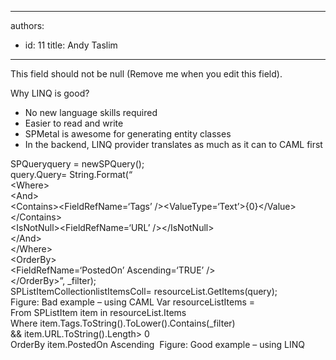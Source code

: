 

---
authors:
  - id: 11
    title: Andy Taslim
---




<span class='intro'> This field should not be null (Remove me when you edit this field). </span>


  <p>Why LINQ is good? </p>
<ul>
    <li>No new language skills required </li>
    <li>Easier to read and write </li>
    <li>SPMetal is awesome for generating entity classes </li>
    <li>In the backend, LINQ provider translates as much as it can to CAML first </li>
</ul>
<font class="ms-rteCustom-CodeArea">SPQueryquery = newSPQuery(); <br>
query.Query= String.Format(“<br>
&lt;Where&gt;<br>
&lt;And&gt;<br>
&lt;Contains&gt;&lt;FieldRefName=‘Tags’ /&gt;&lt;ValueType=‘Text’&gt;&#123;0&#125;&lt;/Value&gt;&lt;/Contains&gt;<br>
&lt;IsNotNull&gt;&lt;FieldRefName=‘URL’ /&gt;&lt;/IsNotNull&gt;<br>
&lt;/And&gt;<br>
&lt;/Where&gt;<br>
&lt;OrderBy&gt;<br>
&lt;FieldRefName=‘PostedOn’ Ascending=‘TRUE’ /&gt;<br>
&lt;/OrderBy&gt;”, _filter);<br>
SPListItemCollectionlistItemsColl= resourceList.GetItems(query);</font><br>
<font class="ms-rteCustom-FigureBad">Figure&#58; Bad example – using CAML </font><font class="ms-rteCustom-CodeArea">Var resourceListItems =<br>
From SPListItem item in resourceList.Items<br>
Where item.Tags.ToString().ToLower().Contains(_filter)<br>
&amp;&amp; item.URL.ToString().Length&gt; 0<br>
OrderBy item.PostedOn Ascending</font> &#160;<font class="ms-rteCustom-FigureGood">Figure&#58; Good example – using LINQ</font> 



